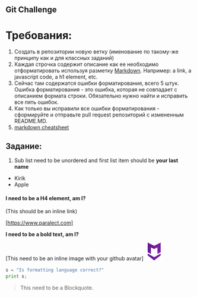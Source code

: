 ## Git Challenge
# Требования:
  1. Создать в репозитории новую ветку (именование по такому-же принципу как и для классных заданий)
  2. Каждая строчка содержит описание как ее необходимо отформатировать используя разметку [Markdown](https://github.com/adam-p/markdown-here/wiki/Markdown-Cheatsheet). Например: a link, a javascript code, a h1 element, etc.
  4. Сейчас там содержатся ошибки форматирования, всего 5 штук. Ошибка форматирования - это ошибка, которая не совпадает с описанием формата строки. Обязательно нужно найти и исправить все пять ошибок.
  5. Как только вы исправили все ошибки форматирования - сформируйте и отправьте pull request репозиторий с измененным README.MD.
  6. [markdown cheatsheet](https://github.com/adam-p/markdown-here/wiki/Markdown-Cheatsheet)

**Задание**:
----------

1. Sub list need to be unordered and first list item should be **your last name**
  * Kirik
  * Apple

#### I need to be a H4 element, am I?

(This should be an inline link)<dt>[https://www.paralect.com]</dt>

**I need to be a bold text, am I?**

[This need to be an inline image with your github avatar]
![alt text](https://github.com/adam-p/markdown-here/raw/master/src/common/images/icon48.png "Logo Title Text 1")

```python
s = "Is formatting language correct?"
print s;
```

> This need to be a Blockquote.
